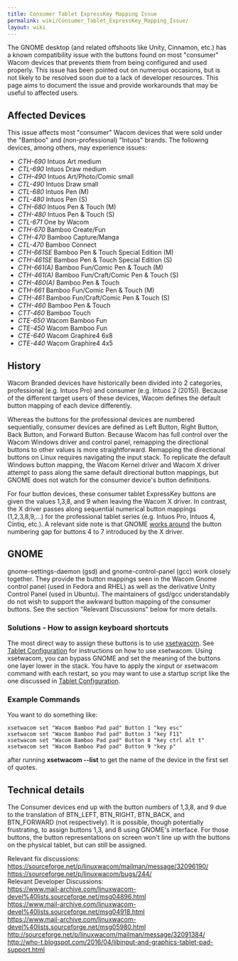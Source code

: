 ```yaml
---
title: Consumer Tablet ExpressKey Mapping Issue
permalink: wiki/Consumer_Tablet_ExpressKey_Mapping_Issue/
layout: wiki
---
```


The GNOME desktop (and related offshoots like Unity, Cinnamon, etc.) has
a known compatibility issue with the buttons found on most "consumer"
Wacom devices that prevents them from being configured and used
properly. This issue has been pointed out on numerous occasions, but is
not likely to be resolved soon due to a lack of developer resources.
This page aims to document the issue and provide workarounds that may be
useful to affected users.

Affected Devices
----------------

This issue affects most "consumer" Wacom devices that were sold under
the "Bamboo" and (non-professional) "Intuos" brands. The following
devices, among others, may experience issues:

-   *CTH-690* Intuos Art medium
-   *CTL-690* Intuos Draw medium
-   *CTH-490* Intuos Art/Photo/Comic small
-   *CTL-490* Intuos Draw small
-   *CTL-680* Intuos Pen (M)
-   *CTL-480* Intuos Pen (S)
-   *CTH-680* Intuos Pen & Touch (M)
-   *CTH-480* Intuos Pen & Touch (S)
-   *CTL-671* One by Wacom
-   *CTH-670* Bamboo Create/Fun
-   *CTH-470* Bamboo Capture/Manga
-   *CTL-470* Bamboo Connect
-   *CTH-661SE* Bamboo Pen & Touch Special Edition (M)
-   *CTH-461SE* Bamboo Pen & Touch Special Edition (S)
-   *CTH-661(A)* Bamboo Fun/Comic Pen & Touch (M)
-   *CTH-461(A)* Bamboo Fun/Craft/Comic Pen & Touch (S)
-   *CTH-460(A)* Bamboo Pen & Touch
-   *CTH-661* Bamboo Fun/Comic Pen & Touch (M)
-   *CTH-461* Bamboo Fun/Craft/Comic Pen & Touch (S)
-   *CTH-460* Bamboo Pen & Touch
-   *CTT-460* Bamboo Touch
-   *CTE-650* Wacom Bamboo Fun
-   *CTE-450* Wacom Bamboo Fun
-   *CTE-640* Wacom Graphire4 6x8
-   *CTE-440* Wacom Graphire4 4x5

History
-------

Wacom Branded devices have historically been divided into 2 categories,
professional (e.g. Intuos Pro) and consumer (e.g. Intuos 2 (2015)).
Because of the different target users of these devices, Wacom defines
the default button mapping of each device differently.

Whereas the buttons for the professional devices are numbered
sequentially, consumer devices are defined as Left Button, Right Button,
Back Button, and Forward Button. Because Wacom has full control over the
Wacom Windows driver and control panel, remapping the directional
buttons to other values is more straightforward. Remapping the
directional buttons on Linux requires navigating the input stack. To
replicate the default Windows button mapping, the Wacom Kernel driver
and Wacom X driver attempt to pass along the same default directional
button mappings, but GNOME does not watch for the consumer device's
button definitions.

For four button devices, these consumer tablet ExpressKey buttons are
given the values 1,3,8, and 9 when leaving the Wacom X driver. In
contrast, the X driver passes along sequential numerical button mappings
(1,2,3,8,9,...) for the professional tablet series (e.g. Intuos Pro,
Intuos 4, Cintiq, etc.). A relevant side note is that GNOME [works
around](https://git.gnome.org/browse/gnome-settings-daemon/tree/plugins/wacom/gsd-wacom-device.c#n2047)
the button numbering gap for buttons 4 to 7 introduced by the X driver.

GNOME
-----

gnome-settings-daemon (gsd) and gnome-control-panel (gcc) work closely
together. They provide the button mappings seen in the Wacom Gnome
control panel (used in Fedora and RHEL) as well as the derivative Unity
Control Panel (used in Ubuntu). The maintainers of gsd/gcc
understandably do not wish to support the awkward button mapping of the
consumer buttons. See the section "Relevant Discussions" below for more
details.

### Solutions - How to assign keyboard shortcuts

The most direct way to assign these buttons is to use
[xsetwacom](xsetwacom "wikilink"). See [Tablet
Configuration](/wiki/Tablet_Configuration "wikilink") for instructions on how
to use xsetwacom. Using xsetwacom, you can bypass GNOME and set the
meaning of the buttons one layer lower in the stack. You have to apply
the xinput or xsetwacom command with each restart, so you may want to
use a startup script like the one discussed in [Tablet
Configuration](/wiki/Tablet_Configuration#Sample_Runtime_Script "wikilink").

### Example Commands

You want to do something like:

`xsetwacom set "Wacom Bamboo Pad pad" Button 1 "key esc"`  
`xsetwacom set "Wacom Bamboo Pad pad" Button 3 "key F11"`  
`xsetwacom set "Wacom Bamboo Pad pad" Button 8 "key ctrl alt t"`  
`xsetwacom set "Wacom Bamboo Pad pad" Button 9 "key p"`  

after running **xsetwacom --list** to get the name of the device in the
first set of quotes.

Technical details
-----------------

The Consumer devices end up with the button numbers of 1,3,8, and 9 due
to the translation of BTN\_LEFT, BTN\_RIGHT, BTN\_BACK, and BTN\_FORWARD
(not respectively). It is possible, though potentially frustrating, to
assign buttons 1,3, and 8 using GNOME's interface. For those buttons,
the button representations on screen won't line up with the buttons on
the physical tablet, but can still be assigned.

Relevant fix discussions:  
<https://sourceforge.net/p/linuxwacom/mailman/message/32096190/>  
<https://sourceforge.net/p/linuxwacom/bugs/244/>  
Relevant Developer Discussions:  
<https://www.mail-archive.com/linuxwacom-devel%40lists.sourceforge.net/msg04896.html>  
<https://www.mail-archive.com/linuxwacom-devel%40lists.sourceforge.net/msg04918.html>  
<https://www.mail-archive.com/linuxwacom-devel%40lists.sourceforge.net/msg05980.html>  
<http://sourceforge.net/p/linuxwacom/mailman/message/32091384/>  
<http://who-t.blogspot.com/2016/04/libinput-and-graphics-tablet-pad-support.html>  

